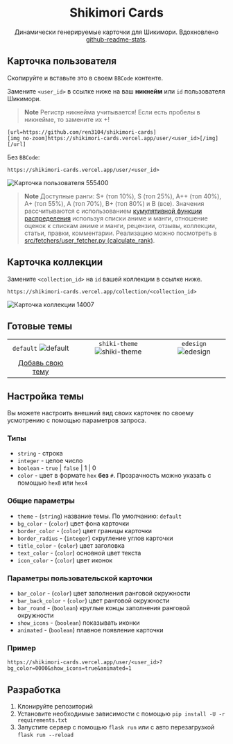 <div align="center">
    <h1>Shikimori Cards</h1>
    <p>Динамически генерируемые карточки для Шикимори. Вдохновлено <a href="https://github.com/anuraghazra/github-readme-stats">github-readme-stats</a>.</p>
</div>

## Карточка пользователя
Скопируйте и вставьте это в своем `BBCode` контенте.

Замените `<user_id>` в ссылке ниже на ваш **никнейм** или `id` пользователя Шикимори.

> **Note**
> Регистр никнейма учитывается! Если есть пробелы в никнейме, то замените их +!

```
[url=https://github.com/ren3104/shikimori-cards]
[img no-zoom]https://shikimori-cards.vercel.app/user/<user_id>[/img]
[/url]
```

Без `BBCode`:

```
https://shikimori-cards.vercel.app/user/<user_id>
```

![Карточка пользователя 555400](https://shikimori-cards.vercel.app/user/555400)

> **Note**
> Доступные ранги: S+ (топ 10%), S (топ 25%), A++ (топ 40%), A+ (топ 55%), A (топ 70%), B+ (топ 80%) и B (все).  Значения рассчитываются с использованием [кумулятивной функции распределения](https://ru.wikipedia.org/wiki/%D0%A4%D1%83%D0%BD%D0%BA%D1%86%D0%B8%D1%8F_%D1%80%D0%B0%D1%81%D0%BF%D1%80%D0%B5%D0%B4%D0%B5%D0%BB%D0%B5%D0%BD%D0%B8%D1%8F) используя списки аниме и манги, отношение оценок к спискам аниме и манги, рецензии, отзывы, коллекции, статьи, правки, комментарии. Реализацию можно посмотреть в [src/fetchers/user_fetcher.py (calculate_rank)](src/fetchers/user_fetcher.py).

## Карточка коллекции
Замените `<collection_id>` на `id` вашей коллекции в ссылке ниже.

```
https://shikimori-cards.vercel.app/collection/<collection_id>
```

![Карточка коллекции 14007](https://shikimori-cards.vercel.app/collection/14007)

## Готовые темы
| | | |
| :--: | :--: | :--: |
| `default` ![default][default] | `shiki-theme` ![shiki-theme][shiki-theme] | `edesign` ![edesign][edesign] |
|  [Добавь свою тему][add-theme] |

[default]: https://shikimori-cards.vercel.app/user/555400?theme=default
[shiki-theme]: https://shikimori-cards.vercel.app/user/555400?theme=shiki-theme
[edesign]: https://shikimori-cards.vercel.app/user/555400?theme=edesign

[add-theme]: https://github.com/ren3104/shikimori-cards/blob/master/src/themes.py

## Настройка темы
Вы можете настроить внешний вид своих карточек по своему усмотрению с помощью параметров запроса.

### Типы
- `string` - строка
- `integer` - целое число
- `boolean` - `true` | `false` | 1 | 0
- `color` - цвет в формате `hex` **без** `#`. Прозрачность можно указать с помощью `hex8` или `hex4`

### Общие параметры
- `theme` - (`string`) название темы. По умолчанию: `default`
- `bg_color` - (`color`) цвет фона карточки
- `border_color` - (`color`) цвет границы карточки
- `border_radius` - (`integer`) скругление углов карточки
- `title_color` - (`color`) цвет заголовка
- `text_color` - (`color`) основной цвет текста
- `icon_color` - (`color`) цвет иконок

### Параметры пользовательской карточки
- `bar_color` - (`color`) цвет заполнения ранговой окружности
- `bar_back_color` - (`color`) цвет ранговой окружности
- `bar_round` - (`boolean`) круглые концы заполнения ранговой окружности
- `show_icons` - (`boolean`) показывать иконки
- `animated` - (`boolean`) плавное появление карточки

### Пример
```
https://shikimori-cards.vercel.app/user/<user_id>?bg_color=0000&show_icons=true&animated=1
```

## Разработка
1. Клонируйте репозиторий
2. Установите необходимые зависимости с помощью `pip install -U -r requirements.txt`
3. Запустите сервер с помощью `flask run` или с авто перезагрузкой `flask run --reload`
